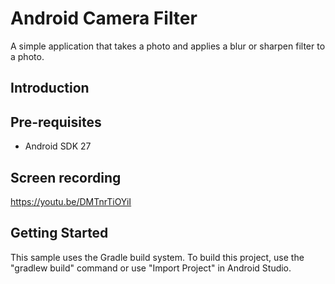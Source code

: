 
Android Camera Filter
===================================

A simple application that takes a photo and applies a blur or sharpen filter to a photo.

Introduction
------------


Pre-requisites
--------------

- Android SDK 27


Screen recording
-------------

https://youtu.be/DMTnrTiOYiI

Getting Started
---------------

This sample uses the Gradle build system. To build this project, use the
"gradlew build" command or use "Import Project" in Android Studio.
